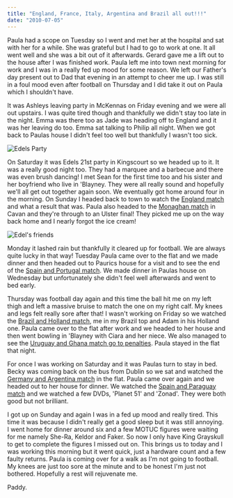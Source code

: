 ```yaml
---
title: "England, France, Italy, Argentina and Brazil all out!!!"
date: "2010-07-05"
---
```

Paula had a scope on Tuesday so I went and met her at the hospital and sat with her for a while. She was grateful but I had to go to work at one. It all went well and she was a bit out of it afterwards. Gerard gave me a lift out to the house after I was finished work. Paula left me into town next morning for work and I was in a really fed up mood for some reason. We left our Father's day present out to Dad that evening in an attempt to cheer me up. I was still in a foul mood even after football on Thursday and I did take it out on Paula which I shouldn't have.

It was Ashleys leaving party in McKennas on Friday evening and we were all out upstairs. I was quite tired though and thankfully we didn't stay too late in the night. Emma was there too as Jade was heading off to England and it was her leaving do too. Emma sat talking to Philip all night. When we got back to Paulas house I didn't feel too well but thankfully I wasn't too sick.

![Edels Party](/images/P6270654.JPG "Edel and her family cutting the cake")

On Saturday it was Edels 21st party in Kingscourt so we headed up to it. It was a really good night too. They had a marquee and a barbecue and there was even brush dancing! I met Sean for the first time too and his sister and her boyfriend who live in 'Blayney. They were all really sound and hopefully we'll all get out together again soon. We eventually got home around four in the morning. On Sunday I headed back to town to watch the [England match](http://www.rte.ie/sport/worldcup/2010/0627/germany_england.html) and what a result that was. Paula also headed to the [Monaghan match](http://www.rte.ie/sport/gaa/championship/2010/0627/fermanagh_monaghan.html) in Cavan and they're through to an Ulster final! They picked me up on the way back home and I nearly forgot the ice cream!

![Edel's friends](/images/P6270656.JPG "Edel and her college friends")

Monday it lashed rain but thankfully it cleared up for football. We are always quite lucky in that way! Tuesday Paula came over to the flat and we made dinner and then headed out to Paurics house for a visit and to see the end of the [Spain and Portugal match](http://www.rte.ie/sport/worldcup/2010/0629/spain_portugal.html). We made dinner in Paulas house on Wednesday but unfortunately she didn't feel well afterwards and went to bed early.

Thursday was football day again and this time the ball hit me on my left thigh and left a massive bruise to match the one on my right calf. My knees and legs felt really sore after that! I wasn't working on Friday so we watched the [Brazil and Holland match](http://www.rte.ie/sport/worldcup/2010/0702/brazil_netherlands.html), me in my Brazil top and Adam in his Holland one. Paula came over to the flat after work and we headed to her house and then went bowling in 'Blayney with Ciara and her niece. We also managed to see the [Uruguay and Ghana match go to penalties](http://www.rte.ie/sport/worldcup/2010/0702/uruguay_ghana.html). Paula stayed in the flat that night.

For once I was working on Saturday and it was Paulas turn to stay in bed. Becky was coming back on the bus from Dublin so we sat and watched the [Germany and Argentina match](http://www.rte.ie/sport/worldcup/2010/0703/argentina_germany.html) in the flat. Paula came over again and we headed out to her house for dinner. We watched the [Spain and Paraguay match](http://www.rte.ie/sport/worldcup/2010/0703/spain_paraguay.html) and we watched a few DVDs, 'Planet 51' and 'Zonad'. They were both good but not brilliant.

I got up on Sunday and again I was in a fed up mood and really tired. This time it was because I didn't really get a good sleep but it was still annoying. I went home for dinner around six and a few MOTUC figures were waiting for me namely She-Ra, Keldor and Faker. So now I only have King Grayskull to get to complete the figures I missed out on. This brings us to today and I was working this morning but it went quick, just a hardware count and a few faulty returns. Paula is coming over for a walk as I'm not going to football. My knees are just too sore at the minute and to be honest I'm just not bothered. Hopefully a rest will rejuvenate me.

Paddy.